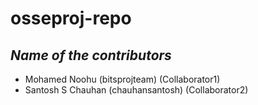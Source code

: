 # osseproj-repo

## _Name of the contributors_

- Mohamed Noohu (bitsprojteam) (Collaborator1)
- Santosh S Chauhan (chauhansantosh) (Collaborator2)